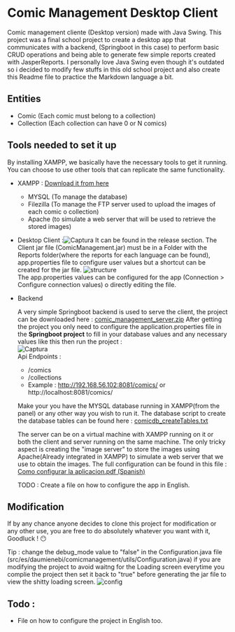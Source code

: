 # Comic Management Desktop Client

Comic management cliente (Desktop version) made with Java Swing. This project was a final school project to create a desktop app that communicates with a backend,
(Springboot in this case) to perform basic CRUD operations and being able to generate few simple reports created with JasperReports.
I personally love Java Swing even though it's outdated so i decided to modify few stuffs in this old school project and also create this Readme file to practice
the Markdown language a bit.

## Entities

- Comic (Each comic must belong to a collection)
- Collection (Each collection can have 0 or N comics)

## Tools needed to set it up
By installing XAMPP, we basically have the necessary tools to get it running. You can choose to use other tools that can replicate the
same functionality.

- XAMPP : [Download it from here](https://www.apachefriends.org/download.html)
  - MYSQL (To manage the database)
  - Filezilla (To manage the FTP server used to upload the images of each comic o collection)
  - Apache (to simulate a web server that will be used to retrieve the stored images)
 
- Desktop Client :![Captura](https://user-images.githubusercontent.com/90214727/212717192-e5c19f99-89e0-454b-b72c-4118f3451af1.PNG)
  It can be found in the release section.
  The Client jar file (ComicManagement.jar) must be in a Folder with the Reports folder(where the reports for each language can be found), app.properties file to configure user values but a shortcut can be
  created for the jar file.
  ![structure](https://user-images.githubusercontent.com/90214727/212724442-3b5410e0-87b4-4ff6-a274-4152550b1498.PNG)   
  The app.properties values can be configured for the app (Connection > Configure connection values) o directly editing the file.

- Backend

   A very simple Springboot backend is used to serve the client, the project can be downloaded here : [comic_management_server.zip](https://github.com/daumienebi/cm_client_pc/files/10427656/comic_management_server.zip)
  After getting the project you only need to configure the application.properties file in the **Springboot project** to fill in your database values and
  any necessary values like this then run the project :    
  ![Captura](https://user-images.githubusercontent.com/90214727/212725897-d78e41c7-07d5-43af-9c21-086057c927a1.PNG)   
  Api Endpoints :
  - /comics
  - /collections
  - Example : http://192.168.56.102:8081/comics/ or http://localhost:8081/comics/
  
  Make your you have the MYSQL database running in XAMPP(from the panel) or any other way you wish to run it.
  The database script to create the database tables can be found here : [comicdb_createTables.txt](https://github.com/daumienebi/cm_client_pc/files/10427696/comicdb_createTables.txt)
  
  The server can be on a virtual machine with XAMPP running on it or both the client and server running on the same machine. The only tricky aspect is creating the "image server" to store the images using Apache(Already integrated in XAMPP) to simulate a web server that we use to obtain the images.
  The full configuration can be found in this file : [Como configurar la aplicacion.pdf (Spanish)](https://github.com/daumienebi/cm_client_pc/files/10427798/Como.configurar.la.aplicacion.pdf)
  
  TODO : Create a file on how to configure the app in English.
  
 ## Modification
 
   If by any chance anyone decides to clone this project for modification or any other use, you are free to do absolutely whatever you want with it,
   Goodluck ! 😶 
   
   Tip : change the debug_mode value to "false" in the Configuration.java file (src/es/daumienebi/comicmanagement/utils/Configuration.java) if you are modifying the project to avoid waitng for the Loading screen everytime you complie the project
   then set it back to "true" before generating the jar file to view the shitty loading screen.
   ![config](https://user-images.githubusercontent.com/90214727/212730875-0cd6430c-2309-4a8d-ad93-72a21be0ade9.PNG)
 
 ## Todo :
 
   - File on how to configure the project in English too.
